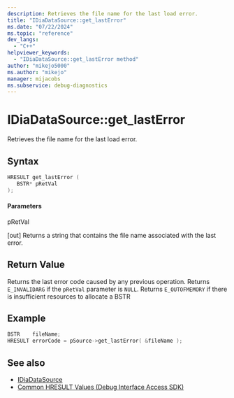 ```yaml
---
description: Retrieves the file name for the last load error.
title: "IDiaDataSource::get_lastError"
ms.date: "07/22/2024"
ms.topic: "reference"
dev_langs:
  - "C++"
helpviewer_keywords:
  - "IDiaDataSource::get_lastError method"
author: "mikejo5000"
ms.author: "mikejo"
manager: mijacobs
ms.subservice: debug-diagnostics
---
```


# IDiaDataSource::get_lastError

Retrieves the file name for the last load error.

## Syntax

```c++
HRESULT get_lastError (
   BSTR* pRetVal
);
```

#### Parameters

pRetVal

[out] Returns a string that contains the file name associated with the last error.

## Return Value

Returns the last error code caused by any previous operation. Returns `E_INVALIDARG` if the `pRetVal` parameter is `NULL`. Returns `E_OUTOFMEMORY` if there is insufficient resources to allocate a BSTR

## Example

```c++
BSTR    fileName;
HRESULT errorCode = pSource->get_lastError( &fileName );
```

## See also

- [IDiaDataSource](../../debugger/debug-interface-access/idiadatasource.md)
- [Common HRESULT Values (Debug Interface Access SDK)](../../debugger/debug-interface-access/common-hresult-values.md)
